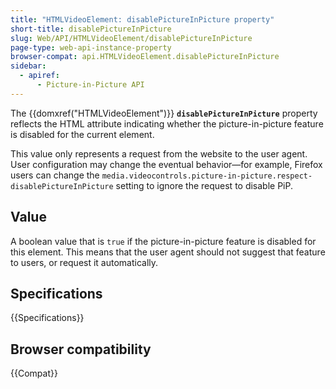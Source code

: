```yaml
---
title: "HTMLVideoElement: disablePictureInPicture property"
short-title: disablePictureInPicture
slug: Web/API/HTMLVideoElement/disablePictureInPicture
page-type: web-api-instance-property
browser-compat: api.HTMLVideoElement.disablePictureInPicture
sidebar:
  - apiref:
      - Picture-in-Picture API
---
```


The {{domxref("HTMLVideoElement")}} **`disablePictureInPicture`** property reflects the HTML attribute indicating whether the picture-in-picture feature is disabled for the current element.

This value only represents a request from the website to the user agent. User configuration may change the eventual behavior—for example, Firefox users can change the `media.videocontrols.picture-in-picture.respect-disablePictureInPicture` setting to ignore the request to disable PiP.

## Value

A boolean value that is `true` if the picture-in-picture feature is disabled for this element. This means that the user agent should not suggest that feature to users, or request it automatically.

## Specifications

{{Specifications}}

## Browser compatibility

{{Compat}}
